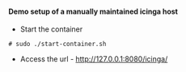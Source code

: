 #### Demo setup of a manually maintained icinga host

- Start the container

```
# sudo ./start-container.sh
```

- Access the url - http://127.0.0.1:8080/icinga/
